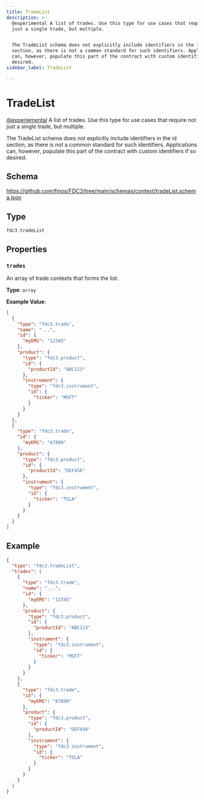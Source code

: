 ```yaml
---
title: TradeList
description: >-
  @experimental A list of trades. Use this type for use cases that require not
  just a single trade, but multiple.


  The TradeList schema does not explicitly include identifiers in the id
  section, as there is not a common standard for such identifiers. Applications
  can, however, populate this part of the contract with custom identifiers if so
  desired.
sidebar_label: TradeList

---
```


# TradeList

[@experiemental](/docs/fdc3-compliance#experimental-features) A list of trades. Use this type for use cases that require not just a single trade, but multiple.

The TradeList schema does not explicitly include identifiers in the id section, as there is not a common standard for such identifiers. Applications can, however, populate this part of the contract with custom identifiers if so desired.

## Schema

<https://github.com/finos/FDC3/tree/main/schemas/context/tradeList.schema.json>

## Type

`fdc3.tradeList`

## Properties

### `trades`

An array of trade contexts that forms the list.

**Type**: `array`


**Example Value**: 
```json
[
  {
    "type": "fdc3.trade",
    "name": "...",
    "id": {
      "myEMS": "12345"
    },
    "product": {
      "type": "fdc3.product",
      "id": {
        "productId": "ABC123"
      },
      "instrument": {
        "type": "fdc3.instrument",
        "id": {
          "ticker": "MSFT"
        }
      }
    }
  },
  {
    "type": "fdc3.trade",
    "id": {
      "myEMS": "67890"
    },
    "product": {
      "type": "fdc3.product",
      "id": {
        "productId": "DEF456"
      },
      "instrument": {
        "type": "fdc3.instrument",
        "id": {
          "ticker": "TSLA"
        }
      }
    }
  }
]
```

## Example

```json
{
  "type": "fdc3.tradeList",
  "trades": [
    {
      "type": "fdc3.trade",
      "name": "...",
      "id": {
        "myEMS": "12345"
      },
      "product": {
        "type": "fdc3.product",
        "id": {
          "productId": "ABC123"
        },
        "instrument": {
          "type": "fdc3.instrument",
          "id": {
            "ticker": "MSFT"
          }
        }
      }
    },
    {
      "type": "fdc3.trade",
      "id": {
        "myEMS": "67890"
      },
      "product": {
        "type": "fdc3.product",
        "id": {
          "productId": "DEF456"
        },
        "instrument": {
          "type": "fdc3.instrument",
          "id": {
            "ticker": "TSLA"
          }
        }
      }
    }
  ]
}
```


